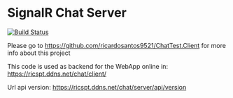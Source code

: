 # SignalR Chat Server
[![Build Status](https://dev.azure.com/ricardosantos9521/GitHub%20Projects/_apis/build/status/ChatTest.Server?branchName=master)](https://dev.azure.com/ricardosantos9521/GitHub%20Projects/_build/latest?definitionId=8&branchName=master)

Please go to https://github.com/ricardosantos9521/ChatTest.Client for more info about this project

This code is used as backend for the WebApp online in: https://ricspt.ddns.net/chat/client/

Url api version: https://ricspt.ddns.net/chat/server/api/version 